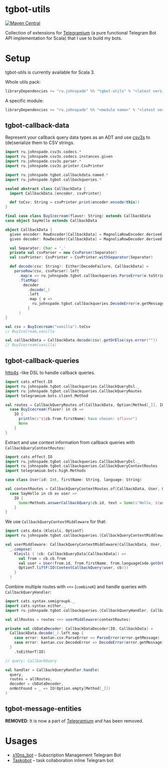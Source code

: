 # tgbot-utils

[![Maven Central](https://maven-badges.herokuapp.com/maven-central/ru.johnspade/tgbot-utils_3/badge.svg)](https://maven-badges.herokuapp.com/maven-central/ru.johnspade/tgbot-utils_3)

Collection of extensions for [Telegramium](https://github.com/apimorphism/telegramium) 
(a pure functional Telegram Bot API implementation for Scala) that I use to build my bots.

# Setup

tgbot-utils is currently available for Scala 3.

Whole utils pack:

```scala
libraryDependencies += "ru.johnspade" %% "tgbot-utils" % "<latest version in badge>"
```
A specific module:
```scala
libraryDependencies += "ru.johnspade" %% "<module name>" % "<latest version in badge>"
```

## tgbot-callback-data

Represent your callback query data types as an ADT and use [csv3s](https://github.com/johnspade/csv3s) 
to (de)serialize them to CSV strings.

```scala
import ru.johnspade.csv3s.codecs.*
import ru.johnspade.csv3s.codecs.instances.given
import ru.johnspade.csv3s.parser.*
import ru.johnspade.csv3s.printer.CsvPrinter

import ru.johnspade.tgbot.callbackdata.named.*
import ru.johnspade.tgbot.callbackqueries.*

sealed abstract class CallbackData {
  import CallbackData.{encoder, csvPrinter}

  def toCsv: String = csvPrinter.print(encoder.encode(this))
}

final case class BuyIcecream(flavor: String) extends CallbackData
case object SayHello extends CallbackData

object CallbackData {
  given encoder: RowEncoder[CallbackData] = MagnoliaRowEncoder.derived
  given decoder: RowDecoder[CallbackData] = MagnoliaRowDecoder.derived

  val Separator: Char = ','
  private val csvParser = new CsvParser(Separator)
  val csvPrinter: CsvPrinter = CsvPrinter.withSeparator(Separator)

  def decode(csv: String): Either[DecodeFailure, CallbackData] =
    parseRow(csv, csvParser).left
      .map(e => ru.johnspade.tgbot.callbackqueries.ParseError(e.toString))
      .flatMap(
        decoder
          .decode(_)
          .left
          .map { e =>
            ru.johnspade.tgbot.callbackqueries.DecodeError(e.getMessage)
          }
      )
}

val csv = BuyIcecream("vanilla").toCsv
// BuyIceCream,vanilla

val callbackData = CallbackData.decode(csv).getOrElse(sys.error(""))
// BuyIcecream(vanilla)
```

## tgbot-callback-queries

[http4s](https://github.com/http4s/http4s) -like DSL to handle callback queries.

```scala
import cats.effect.IO
import ru.johnspade.tgbot.callbackqueries.CallbackQueryDsl._
import ru.johnspade.tgbot.callbackqueries.CallbackQueryRoutes
import telegramium.bots.client.Method

val routes = CallbackQueryRoutes.of[CallbackData, Option[Method[_]], IO] {
  case BuyIcecream(flavor) in cb =>
    IO {
      println(s"${cb.from.firstName} have chosen: $flavor")
      None
    }
}
```

Extract and use context information from callback queries with `CallbackQueryContextRoutes`:

```scala
import cats.effect.IO
import ru.johnspade.tgbot.callbackqueries.CallbackQueryDsl._
import ru.johnspade.tgbot.callbackqueries.CallbackQueryContextRoutes
import telegramium.bots.high.Methods

case class User(id: Int, firstName: String, language: String)

val contextRoutes = CallbackQueryContextRoutes.of[CallbackData, User, Option[Method[_]], IO] {
  case SayHello in cb as user =>
    IO {
      Some(Methods.answerCallbackQuery(cb.id, text = Some(s"Hello, ${user.firstName}")))
    }
}
```

We use `CallbackQueryContextMiddleware` for that:

```scala
import cats.data.{Kleisli, OptionT}
import ru.johnspade.tgbot.callbackqueries.{CallbackQueryContextMiddleware, CallbackQueryData, ContextCallbackQuery}

val userMiddleware: CallbackQueryContextMiddleware[CallbackData, User, Option[Method[_]], IO] =
  _.compose(
    Kleisli { (cb: CallbackQueryData[CallbackData]) =>
      val from = cb.cb.from
      val user = User(from.id, from.firstName, from.languageCode.getOrElse("en"))
      OptionT.liftF(IO(ContextCallbackQuery(user, cb)))
    }
  )
```

Combine multiple routes with `<+>` (`combineK`) and handle queries with `CallbackQueryHandler`:

```scala
import cats.syntax.semigroupk._
import cats.syntax.either._
import ru.johnspade.tgbot.callbackqueries.{CallbackQueryHandler, CallbackDataDecoder, ParseError, DecodeError}

val allRoutes = routes <+> userMiddleware(contextRoutes)

private val cbDataDecoder: CallbackDataDecoder[IO, CallbackData] =
  CallbackData.decode(_).left.map {
    case error: kantan.csv.ParseError => ParseError(error.getMessage)
    case error: kantan.csv.DecodeError => DecodeError(error.getMessage)
  }
    .toEitherT[IO]

// query: CallbackQuery

val handler = CallbackQueryHandler.handle(
  query,
  routes = allRoutes,
  decoder = cbDataDecoder, 
  onNotFound = _ => IO(Option.empty[Method[_]])
)
```

## tgbot-message-entities

**REMOVED**: It is now a part of [Telegramium](https://github.com/apimorphism/telegramium) and has been removed.

# Usages

- [s10ns_bot](https://github.com/johnspade/s10ns_bot) – Subscription Management Telegram Bot
- [Taskobot](https://github.com/johnspade/taskobot-scala) – task collaboration inline Telegram bot 

